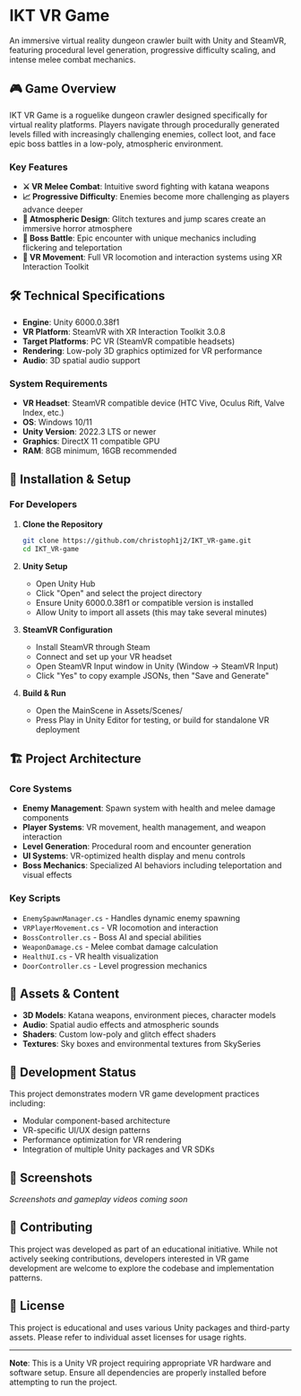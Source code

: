 # IKT VR Game

An immersive virtual reality dungeon crawler built with Unity and SteamVR, featuring procedural level generation, progressive difficulty scaling, and intense melee combat mechanics.

## 🎮 Game Overview

IKT VR Game is a roguelike dungeon crawler designed specifically for virtual reality platforms. Players navigate through procedurally generated levels filled with increasingly challenging enemies, collect loot, and face epic boss battles in a low-poly, atmospheric environment.

### Key Features

- **⚔️ VR Melee Combat**: Intuitive sword fighting with katana weapons  
- **📈 Progressive Difficulty**: Enemies become more challenging as players advance deeper
- **👹 Atmospheric Design**: Glitch textures and jump scares create an immersive horror atmosphere
- **🎪 Boss Battle**: Epic encounter with unique mechanics including flickering and teleportation
- **🚶 VR Movement**: Full VR locomotion and interaction systems using XR Interaction Toolkit

## 🛠️ Technical Specifications

- **Engine**: Unity 6000.0.38f1
- **VR Platform**: SteamVR with XR Interaction Toolkit 3.0.8
- **Target Platforms**: PC VR (SteamVR compatible headsets)
- **Rendering**: Low-poly 3D graphics optimized for VR performance
- **Audio**: 3D spatial audio support

### System Requirements

- **VR Headset**: SteamVR compatible device (HTC Vive, Oculus Rift, Valve Index, etc.)
- **OS**: Windows 10/11
- **Unity Version**: 2022.3 LTS or newer
- **Graphics**: DirectX 11 compatible GPU
- **RAM**: 8GB minimum, 16GB recommended

## 🚀 Installation & Setup

### For Developers

1. **Clone the Repository**
   ```bash
   git clone https://github.com/christoph1j2/IKT_VR-game.git
   cd IKT_VR-game
   ```

2. **Unity Setup**
   - Open Unity Hub
   - Click "Open" and select the project directory
   - Ensure Unity 6000.0.38f1 or compatible version is installed
   - Allow Unity to import all assets (this may take several minutes)

3. **SteamVR Configuration**
   - Install SteamVR through Steam
   - Connect and set up your VR headset
   - Open SteamVR Input window in Unity (Window → SteamVR Input)
   - Click "Yes" to copy example JSONs, then "Save and Generate"

4. **Build & Run**
   - Open the MainScene in Assets/Scenes/
   - Press Play in Unity Editor for testing, or build for standalone VR deployment

## 🏗️ Project Architecture

### Core Systems

- **Enemy Management**: Spawn system with health and melee damage components
- **Player Systems**: VR movement, health management, and weapon interaction
- **Level Generation**: Procedural room and encounter generation
- **UI Systems**: VR-optimized health display and menu controls
- **Boss Mechanics**: Specialized AI behaviors including teleportation and visual effects

### Key Scripts

- `EnemySpawnManager.cs` - Handles dynamic enemy spawning
- `VRPlayerMovement.cs` - VR locomotion and interaction
- `BossController.cs` - Boss AI and special abilities
- `WeaponDamage.cs` - Melee combat damage calculation
- `HealthUI.cs` - VR health visualization
- `DoorController.cs` - Level progression mechanics

## 🎨 Assets & Content

- **3D Models**: Katana weapons, environment pieces, character models
- **Audio**: Spatial audio effects and atmospheric sounds
- **Shaders**: Custom low-poly and glitch effect shaders
- **Textures**: Sky boxes and environmental textures from SkySeries

## 🔧 Development Status

This project demonstrates modern VR game development practices including:
- Modular component-based architecture
- VR-specific UI/UX design patterns
- Performance optimization for VR rendering
- Integration of multiple Unity packages and VR SDKs

## 📸 Screenshots

*Screenshots and gameplay videos coming soon*

## 🤝 Contributing

This project was developed as part of an educational initiative. While not actively seeking contributions, developers interested in VR game development are welcome to explore the codebase and implementation patterns.

## 📄 License

This project is educational and uses various Unity packages and third-party assets. Please refer to individual asset licenses for usage rights.

---

**Note**: This is a Unity VR project requiring appropriate VR hardware and software setup. Ensure all dependencies are properly installed before attempting to run the project.
